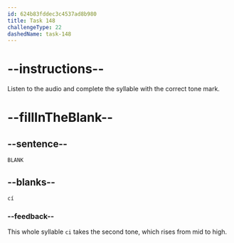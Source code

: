 ```yaml
---
id: 624b83fddec3c4537ad8b980
title: Task 148
challengeType: 22
dashedName: task-148
---
```


<!-- (Audio) A: cí -->

# --instructions--

Listen to the audio and complete the syllable with the correct tone mark.

# --fillInTheBlank--

## --sentence--

`BLANK`

## --blanks--

`cí`

### --feedback--

This whole syllable `ci` takes the second tone, which rises from mid to high.
